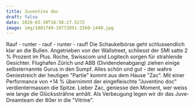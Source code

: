 ```yaml
---
title: Juventino doc
draft: false
date: 2020-03-30T16:58:27.527Z
image: img/1081749-18772051-2560-1440.jpg
---
```

Rauf - runter - rauf - runter - rauf! Die Schaukelbörse geht schlussendlich klar an die Bullen. Angetrieben von der Wallstreet, schliesst der SMI satte 2 % Prozent im Plus. Roche, Swisscom und Logitech sorgen für strahlende Gesichter. Flughafen Zürich und ABB (Dividendenabgang) ziehen einige selbsternannte Gurus in den Sumpf. Alles schön und gut -  der wahre Geniestreich der heutigen "Partie" kommt aus dem Hause "Zac". Mit einer Performance von +14 % übernimmt der eingefleischte "Juventino doc" verdientermassen die Spitze.  Lieber Zac, geniesse den Moment, wer weiss wie lange die Glückssträhne anhält. Als Verbeugung legen wir dir das Juve-Dreamteam der 80er  in die "Vitrine".